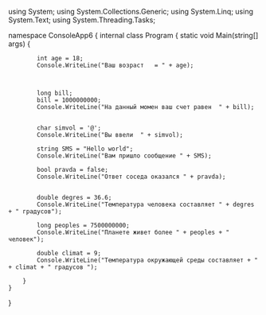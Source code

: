 using System;
using System.Collections.Generic;
using System.Linq;
using System.Text;
using System.Threading.Tasks;

namespace ConsoleApp6
{
    internal class Program
    {
        static void Main(string[] args)
        {
            
            int age = 18;
            Console.WriteLine("Ваш возраст   = " + age);


            
            long bill;
            bill = 1000000000;
            Console.WriteLine("На данный момен ваш счет равен  " + bill);

           
            char simvol = '@';
            Console.WriteLine("Вы ввели  " + simvol);

            string SMS = "Hello world";
            Console.WriteLine("Вам пришло сообщение " + SMS);           
                
            bool pravda = false;
            Console.WriteLine("Ответ соседа оказался " + pravda);


            double degres = 36.6;
            Console.WriteLine("Температура человека составляет " + degres + " градусов");

            long peoples = 7500000000;
            Console.WriteLine("Планете живет более " + peoples + " человек");

            double climat = 9;
            Console.WriteLine("Температура окружающей среды составляет + " + climat + " градусов ");
             
        }
    }
}
